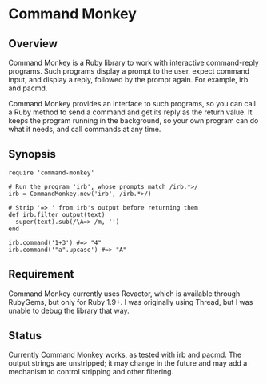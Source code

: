 # Command Monkey

## Overview

Command Monkey is a Ruby library to work with interactive command-reply
programs. Such programs display a prompt to the user, expect command input, and
display a reply, followed by the prompt again. For example, irb and pacmd.

Command Monkey provides an interface to such programs, so you can call a Ruby
method to send a command and get its reply as the return value. It keeps the
program running in the background, so your own program can do what it needs,
and call commands at any time.


## Synopsis

    require 'command-monkey'

    # Run the program 'irb', whose prompts match /irb.*>/
    irb = CommandMonkey.new('irb', /irb.*>/)

    # Strip '=> ' from irb's output before returning them
    def irb.filter_output(text)
      super(text).sub(/\A=> /m, '')
    end

    irb.command('1+3') #=> "4"
    irb.command('"a".upcase') #=> "A"

## Requirement

Command Monkey currently uses Revactor, which is available through RubyGems,
but only for Ruby 1.9+. I was originally using Thread, but I was unable to
debug the library that way.

## Status

Currently Command Monkey works, as tested with irb and pacmd. The output
strings are unstripped; it may change in the future and may add a mechanism to
control stripping and other filtering.

